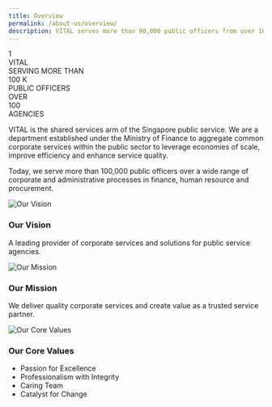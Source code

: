 ```yaml
---
title: Overview
permalink: /about-us/overview/
description: VITAL serves more than 90,000 public officers from over 100 agencies.
---
```

<div id="overview-counter">
    <div id="vital">
        <div class="label-top"></div>
        <div class="counter">1</div>
        <div class="label-bottom">VITAL</div>
    </div>
    <div id="serving">
        <div class="label-top">SERVING MORE THAN</div>
        <div class="counter">100&nbsp;K</div>
        <div class="label-bottom">PUBLIC OFFICERS</div>
    </div>
    <div id="agencies">
        <div class="label-top">OVER</div>
        <div class="counter">100</div>
        <div class="label-bottom">AGENCIES</div>
    </div>
</div>

VITAL is the shared services arm of the Singapore public service. We are a department established under the Ministry of Finance to aggregate common corporate services within the public sector to leverage economies of scale, improve efficiency and enhance service quality.

Today, we serve more than 100,000 public officers over a wide range of corporate and administrative processes in finance, human resource and procurement.

<div class="vision-mission-values">
    <div class="block">
        <img src="/images/overview/our-vision.jpg" alt="Our Vision">
        <h3>Our Vision</h3>
        <p>A leading provider of corporate services and solutions for public service agencies.</p>
    </div>
    <div class="block">
        <img src="/images/overview/our-mission.jpg" alt="Our Mission">
        <h3>Our Mission</h3>
        <p>We deliver quality corporate services and create value as a trusted service partner.</p>
    </div>
    <div class="block">
        <img src="/images/overview/core-values.jpg" alt="Our Core Values">
        <h3>Our Core Values</h3>
        <ul>
            <li>Passion for Excellence</li>
            <li>Professionalism with Integrity</li>
            <li>Caring Team</li>
            <li>Catalyst for Change</li>
        </ul>
    </div></div>